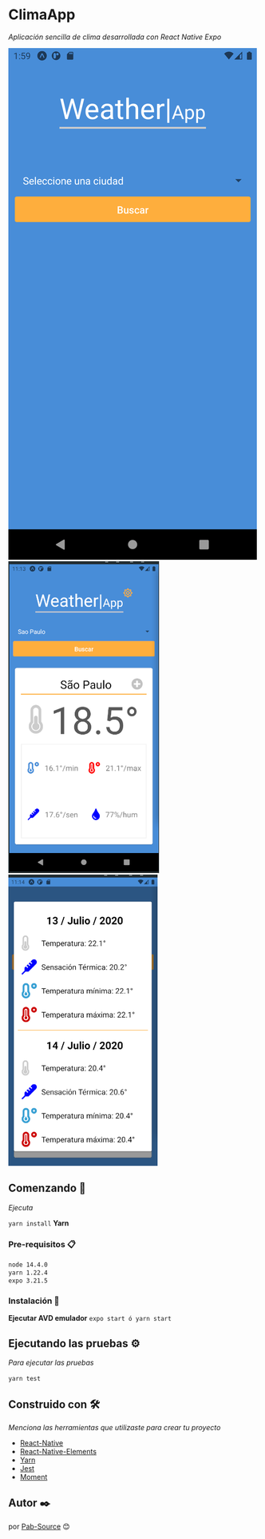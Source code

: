 # ClimaApp

_Aplicación sencilla de clima desarrollada con React Native Expo_

![Home de la App](https://github.com/Pab-Source/climaapp-react-native/blob/master/assets/home-app.png)
![Reporte](https://github.com/Pab-Source/climaapp-react-native/blob/master/assets/report.png)
![Cinco días](https://github.com/Pab-Source/climaapp-react-native/blob/master/assets/five-days.png)

## Comenzando 🚀

_Ejecuta_

`yarn install`
**Yarn**

### Pre-requisitos 📋

```
node 14.4.0
yarn 1.22.4
expo 3.21.5
```

### Instalación 🔧

**Ejecutar AVD emulador**
`expo start ó yarn start`

## Ejecutando las pruebas ⚙️

_Para ejecutar las pruebas_

`yarn test`

## Construido con 🛠️

_Menciona las herramientas que utilizaste para crear tu proyecto_

- [React-Native](https://reactnative.dev/)
- [React-Native-Elements](https://react-native-elements.github.io/react-native-elements/)
- [Yarn](https://yarnpkg.com/)
- [Jest](https://jestjs.io/)
- [Moment](https://momentjs.com/)

## Autor ✒️

por [Pab-Source](https://github.com/Pab-Source) 😊
